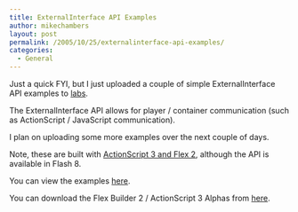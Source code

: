 ```yaml
---
title: ExternalInterface API Examples
author: mikechambers
layout: post
permalink: /2005/10/25/externalinterface-api-examples/
categories:
  - General
---
```



Just a quick FYI, but I just uploaded a couple of simple ExternalInterface API examples to [labs][1].

The ExternalInterface API allows for player / container communication (such as ActionScript / JavaScript communication).

I plan on uploading some more examples over the next couple of days.

Note, these are built with [ActionScript 3 and Flex 2][2], although the API is available in Flash 8.

You can view the examples [here][1].

You can download the Flex Builder 2 / ActionScript 3 Alphas from [here][2].

 [1]: http://labs.macromedia.com/wiki/index.php/Flex_Framework:examples:external_interface
 [2]: http://www.macromedia.com/go/labs_flex2_downloads